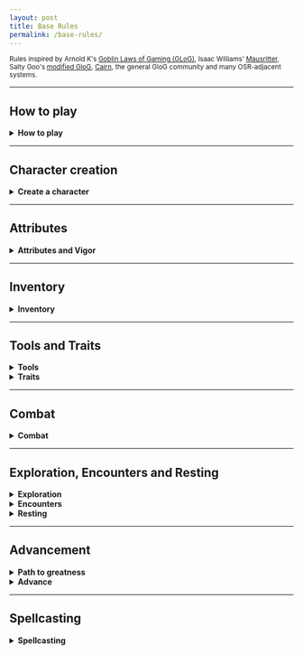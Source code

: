 ```yaml
---
layout: post
title: Base Rules
permalink: /base-rules/
---
```

<small>Rules inspired by Arnold K's [Goblin Laws of Gaming (GLoG)](http://goblinpunch.blogspot.com/2020/04/lair-of-lamb-final.html), Isaac Williams' [Mausritter](https://mausritter.com/), Salty Goo's [modified GloG](https://saltygoo.github.io/2020/11/09/base-rules/), [Cairn](https://cairnrpg.com/), the general GloG community and many OSR-adjacent systems.</small>

***
## How to play

<details markdown="1">
<summary><b>How to play</b></summary>
The game's a bit like a conversation between two groups of people - there are <b>players</b>, who incarnate characters in the world, and say what they do, and there is one <b>Game Master</b>, or <b>GM</b>, who describes the situation, gives context and interprets the rules. All you need is pencils, erasers, a handful of six-sided dice (or <b>d6s</b>), and some time on your hands.

When a player decides their character does something risky, the GM can ask them to <b>roll</b>, and to count the number of successes. A <b>Success</b> happens when a die has a result of '4' or more. You generally roll one die related to the <b>Attribute</b> you're using, and an additional die if you're using a <b>Tool</b> to help you.
*  <b>0 Success</b> - <i>Failure</i>. The character doesn't manage to do what they wanted, and something bad happens.
*  <b>1 Success</b> - <i>Partial success</i>. The character manages to do what they intended, but something bad happens.
*  <b>2 Successes</b> - <i>Success</i>. The character manages to do what they intended.
*  <b>Total result of '9'</b> - <i>Nine Lives</i>. Whatever the result is, the player gets a <b>Life</b> that they can use to reroll a die.

Certain situations can grant <b>boons</b> or <b>banes</b>. If a player has a boon, they roll an additional d6. If they have a bane, they remove one success from their pool after rolling.

Some rolls will count your <b>Degrees of success</b>, such as knowing how much damage you deal when you attack or how much information you get from someone you talk to. You get as many degrees of success as you have successes, and gain an additional one according to the result of each of your dice.
*  <b>6</b> - <i>+1 degree of success.</i>
*  <b>8</b> - <i>+2 degrees of success.</i>
*  <b>10</b> - <i>+3 degrees of success.</i>
*  <b>12</b> - <i>+4 degrees of success.</i>

That's all!
</details>

***
## Character creation

<details markdown="1">
<summary><b>Create a character</b></summary>
A character starts with 6 in all their <b>[Attributes](https://bartapapa.github.io/legend/base-rules#attributes)</b>. You can choose to increase one to 8 by reducing another to 4.

A character also starts with 6 <b>Vigor</b> and 10 <b>Inventory Slots</b>. Use a six-sided die to represent your Vigor.

Choose a <b>[Faction](https://bartapapa.github.io/legend/factions)</b>. 

Choose or roll 2 <b>[Gifts](https://bartapapa.github.io/legend/gifts)</b>, which each take up a slot in your Mind.
Choose or roll your character's <b>[Failed career](https://bartapapa.github.io/legend/failed-careers)</b>. It takes up a slot in your Mind. It gives you a few starting items, as well as a bonus to one of your attributes.
Choose, or create, as many Goals as you'd like - you'll be rewarded for completing them.

Each character starts with 3 rations (1 slot), 3 torches (1 slot), and 1 light weapon.
Roll once for your [bonus gear](https://bartapapa.github.io/legend/base-rules#starting-gear).

You're done!
</details>

***
## Attributes

<details markdown="1">
<summary><b>Attributes and Vigor</b></summary>

A character has 3 <b>Attributes</b>:
*  <u><b>Might.</b></u> This is sheer physical strength, hardiness, resistance to pain. Generally used to run fast, break down doors, push someone over, and hold one's breath.
*  <u><b>Grace.</b></u> This is agility, quickness and reactivity. Generally used to run across tightropes, play the piano, and ride beasts.
*  <u><b>Wit.</b></u> This is knowledge, perception and charm. Generally used to sense when being observed, compel a guard dog to look the other way or know about something.

<b>Vigor</b> is the amount of damage a character can take before falling unconscious.
</details>

***
## Inventory

<details markdown="1">
<summary><b>Inventory</b></summary>

<u><b>Inventory</b></u>. You have 10 slots, which can be filled with objects, or bundles of 3 objects like acorns or bottle caps. <b>Heavy</b> objects take two slots. You'll fill it up with objects, although it can also fill up with <b>Fatigue</b>. If you have to add something to your Inventory and you don't have the space, you're <b>Exhausted</b> and can't move until you take something off.
</details>

***
## Tools and Traits

<details markdown="1">
<summary><b>Tools</b></summary>
Some tools have a <b>Quality</b> to them. This is marked by a die in between parentheses. When the character uses this tool to accomplish something, then they add that tool's Quality die when <i>rolling</i>. If multiple tools are used, use the largest Quality die.
</details>

<details markdown="1">
<summary><b>Traits</b></summary>
Some tools have Traits, which give a bit more info on how it can be used. It can be a <i>Treasure</i> or a <i>Light</i>, for example. Here are a list of common traits and their effects.
*  <b>Treasure.</b> Many animals will accept to trade goods and services for these.
*  <b>Light.</b> This illuminates your surroundings.
*  <b>Armor.</b> Damage you take by being attacked is reduced by 1. If it's Heavy, it's reduced by 2. You can only wear 1 Armor at a time.
*  <b>Ranged.</b> You can use this tool from far away.
*  <b>Food.</b> When resting, this heals your Vigor to max.
</details>

***
## Combat

<details markdown="1">
<summary><b>Combat</b></summary>
Combat starts when someone first attempts to attack. At the start of combat, roll Grace. If you have at least 1 success, you go before your enemies. If you're surprised, your enemies go first - if you surprise them, you go first.

When attacking someone, roll. Generally, it's a Might roll (if close combat) or a Grace roll (if ranged combat). You deal damage equal to your degrees of success.

<details markdown="1">
<summary><i>Example attack</i></summary>
You attack with a Big Stick (d6). You roll your Might, which is a d6, as well as the quality of the used tool, which is a d6. By rolling 2d6, you roll a 4 and a 6. It's a complete success! Two successes mean 2 degrees of success, but your 6 grants an additional degree of success. With all taken into account, you deal 3 damage (3 degrees of success).
</details>

</details>

***
## Exploration, Encounters and Resting

<details markdown="1">
<summary><b>Exploration</b></summary>
When exploring or going through a locale, like a house, a dungeon, or the ruins of a village inside a forest, the locale is divided into interconnected <b>Rooms</b>. Actions that are spent inside a Room take <b>10 minutes</b>, such as investigating, fighting, or gleaning info from the blood on the walls.

When exploring the great outdoors, where the scale becomes entire forests and mountains, actions take up what's called a <b>Watch</b> (or 4 hours). The great outdoors is made up of interconnected <b>Areas</b>. There are 6 Watches in a day: Dawn, Midday, Afternoon, Evening, Dusk, Midnight. Moving from one Area to a connected one takes a Watch. A good sleep takes 2 Watches.

</details>

<details markdown="1">
<summary><b>Encounters</b></summary>
When first meeting with a creature and the GM isn't sure of the kind of first impression you're making, they might ask you to roll Wit. How the creature reacts depends on the result. The GM rolls 1d6, and the player rolls 1d6, so that the players don't know the full result.

| Reaction roll | General | Social | Monster <i>feels weaker</i> | Monster <i>feels stronger</i> |
|:--------------|:--------|:-------|:-------|:-------|
| 2             | Hostile    | Rejection   | Flee        | Attack    |
| 3-5           | Aggressive | Cold        | Flee        | Attack    |
| 6-8           | Neutral    | Neutral     | Freeze      | Threaten  |
| 9-11          | Friendly   | Amicable    | Ignore      | Offer aid |
| 12            | Helpful    | High esteem | Accepts aid | Grovel    |

</details>

<details markdown="1">
<summary><b>Resting</b></summary>
There are two kinds of rests: <b>Sleeps</b> and <b>Naps</b>. To Sleep, you must find a shelter where there is no immediate danger. Sleeping for 8 hours removes all accumulated Fatigue. To Nap, you need an hour in a comfortable place. Napping removes 1 Fatigue. You can only Nap once per day.

While resting, you can eat <b>Food</b> in your Inventory. Doing so, you heal all your Vigor to its maximum.

</details>

***
## Advancement

<details markdown="1">
<summary><b>Path to greatness</b></summary>
Over the course of your adventures, you might <i>do something great</i>. During a session, if you manage to do at least one thing that's marked in your <b>Path to greatness</b>, you can <b>Advance.</b>

</details>

<details markdown="1">
<summary><b>Advance</b></summary>
When you advance, you get to do one of the following:
*  <b>Increase your Vigor</b>. You increase your Vigor by 2, increasing the die used to represent it by one step. Doing so also grants you 2 additional <b>Inventory Slots</b>.
*  <b>Increase an attribute</b>. You increase a chosen attribute by 2, increasing the die used to represent it.
*  <b>Gain a faction ability</b>. You can gain a new faction ability as defined by your chosen faction.
</details>

***

## Spellcasting

<details markdown="1">
<summary><b>Spellcasting</b></summary>
If you have a <b>Spellbook</b>, you can cast the associated spell. Roll Wit and add a d6. The effects of the spell depend on the [sum] of the results, the [size] of the biggest die, and the [degrees] of success.
  
On a failure, the spell cannot be cast any more for the day, and needs to be recharged. If you roll doubles, a <b>Mishap</b> occurs along with the usual effects. The GM determines what happens according to the spell and situation.

</details>
